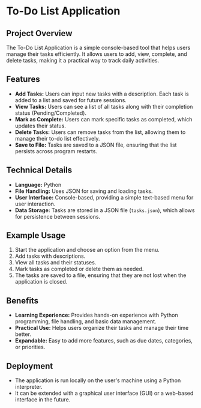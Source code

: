 # To-Do List Application

## Project Overview

The To-Do List Application is a simple console-based tool that helps users manage their tasks efficiently. It allows users to add, view, complete, and delete tasks, making it a practical way to track daily activities.

## Features

- **Add Tasks:** Users can input new tasks with a description. Each task is added to a list and saved for future sessions.
- **View Tasks:** Users can see a list of all tasks along with their completion status (Pending/Completed).
- **Mark as Complete:** Users can mark specific tasks as completed, which updates their status.
- **Delete Tasks:** Users can remove tasks from the list, allowing them to manage their to-do list effectively.
- **Save to File:** Tasks are saved to a JSON file, ensuring that the list persists across program restarts.

## Technical Details

- **Language:** Python
- **File Handling:** Uses JSON for saving and loading tasks.
- **User Interface:** Console-based, providing a simple text-based menu for user interaction.
- **Data Storage:** Tasks are stored in a JSON file (`tasks.json`), which allows for persistence between sessions.

## Example Usage

1. Start the application and choose an option from the menu.
2. Add tasks with descriptions.
3. View all tasks and their statuses.
4. Mark tasks as completed or delete them as needed.
5. The tasks are saved to a file, ensuring that they are not lost when the application is closed.

## Benefits

- **Learning Experience:** Provides hands-on experience with Python programming, file handling, and basic data management.
- **Practical Use:** Helps users organize their tasks and manage their time better.
- **Expandable:** Easy to add more features, such as due dates, categories, or priorities.

## Deployment

- The application is run locally on the user's machine using a Python interpreter.
- It can be extended with a graphical user interface (GUI) or a web-based interface in the future.

